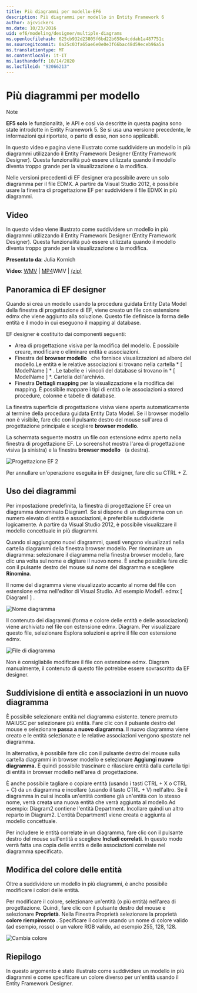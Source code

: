 ```yaml
---
title: Più diagrammi per modello-EF6
description: Più diagrammi per modello in Entity Framework 6
author: ajcvickers
ms.date: 10/23/2016
uid: ef6/modeling/designer/multiple-diagrams
ms.openlocfilehash: 625cb932d23805f6bd22b658e4cddab1a487751c
ms.sourcegitcommit: 0a25c03fa65ae6e0e0e3f66bac48d59eceb96a5a
ms.translationtype: MT
ms.contentlocale: it-IT
ms.lasthandoff: 10/14/2020
ms.locfileid: "92066213"
---
```

# <a name="multiple-diagrams-per-model"></a>Più diagrammi per modello
> [!NOTE]
> **EF5 solo** le funzionalità, le API e così via descritte in questa pagina sono state introdotte in Entity Framework 5. Se si usa una versione precedente, le informazioni qui riportate, o parte di esse, non sono applicabili.

In questo video e pagina viene illustrato come suddividere un modello in più diagrammi utilizzando il Entity Framework Designer (Entity Framework Designer). Questa funzionalità può essere utilizzata quando il modello diventa troppo grande per la visualizzazione o la modifica.

Nelle versioni precedenti di EF designer era possibile avere un solo diagramma per il file EDMX. A partire da Visual Studio 2012, è possibile usare la finestra di progettazione EF per suddividere il file EDMX in più diagrammi.

## <a name="watch-the-video"></a>Video
In questo video viene illustrato come suddividere un modello in più diagrammi utilizzando il Entity Framework Designer (Entity Framework Designer). Questa funzionalità può essere utilizzata quando il modello diventa troppo grande per la visualizzazione o la modifica.

**Presentato da**: Julia Kornich

**Video**: [WMV](https://download.microsoft.com/download/5/C/2/5C2B52AB-5532-426F-B078-1E253341B5FA/HDI-ITPro-MSDN-winvideo-multiplediagrams.wmv)  |  [MP4](https://download.microsoft.com/download/5/C/2/5C2B52AB-5532-426F-B078-1E253341B5FA/HDI-ITPro-MSDN-mp4video-multiplediagrams.m4v)WMV  |  [(zip)](https://download.microsoft.com/download/5/C/2/5C2B52AB-5532-426F-B078-1E253341B5FA/HDI-ITPro-MSDN-winvideo-multiplediagrams.zip)

## <a name="ef-designer-overview"></a>Panoramica di EF designer

Quando si crea un modello usando la procedura guidata Entity Data Model della finestra di progettazione di EF, viene creato un file con estensione edmx che viene aggiunto alla soluzione. Questo file definisce la forma delle entità e il modo in cui eseguono il mapping al database.

EF designer è costituito dai componenti seguenti:

-   Area di progettazione visiva per la modifica del modello. È possibile creare, modificare o eliminare entità e associazioni.
-   Finestra del **browser modello**   che fornisce visualizzazioni ad albero del modello.Le entità e le relative associazioni si trovano nella cartella * \[ ModelName \] * . Le tabelle e i vincoli del database si trovano in * \[ ModelName \] *. Cartella dell'archivio.
-   Finestra **Dettagli mapping** per la visualizzazione e la modifica dei mapping. È possibile mappare i tipi di entità o le associazioni a stored procedure, colonne e tabelle di database. 

La finestra superficie di progettazione visiva viene aperta automaticamente al termine della procedura guidata Entity Data Model. Se il browser modello non è visibile, fare clic con il pulsante destro del mouse sull'area di progettazione principale e scegliere **browser modello**.

La schermata seguente mostra un file con estensione edmx aperto nella finestra di progettazione EF. Lo screenshot mostra l'area di progettazione visiva (a sinistra) e la finestra **browser modello**   (a destra).

![Progettazione EF 2](~/ef6/media/efdesigner2.png)

Per annullare un'operazione eseguita in EF designer, fare clic su CTRL + Z.

## <a name="working-with-diagrams"></a>Uso dei diagrammi

Per impostazione predefinita, la finestra di progettazione EF crea un diagramma denominato Diagram1. Se si dispone di un diagramma con un numero elevato di entità e associazioni, è preferibile suddividerle logicamente. A partire da Visual Studio 2012, è possibile visualizzare il modello concettuale in più diagrammi.   

Quando si aggiungono nuovi diagrammi, questi vengono visualizzati nella cartella diagrammi della finestra browser modello. Per rinominare un diagramma: selezionare il diagramma nella finestra browser modello, fare clic una volta sul nome e digitare il nuovo nome. È anche possibile fare clic con il pulsante destro del mouse sul nome del diagramma e scegliere **Rinomina**.

Il nome del diagramma viene visualizzato accanto al nome del file con estensione edmx nell'editor di Visual Studio. Ad esempio Model1. edmx \[ Diagram1 \] .

![Nome diagramma](~/ef6/media/diagramname.png)

Il contenuto dei diagrammi (forma e colore delle entità e delle associazioni) viene archiviato nel file con estensione edmx. Diagram. Per visualizzare questo file, selezionare Esplora soluzioni e aprire il file con estensione edmx. 

![File di diagramma](~/ef6/media/diagramfiles.png)

Non è consigliabile modificare il file con estensione edmx. Diagram manualmente, il contenuto di questo file potrebbe essere sovrascritto da EF designer.
 
## <a name="splitting-entities-and-associations-into-a-new-diagram"></a>Suddivisione di entità e associazioni in un nuovo diagramma

È possibile selezionare entità nel diagramma esistente. tenere premuto MAIUSC per selezionare più entità. Fare clic con il pulsante destro del mouse e selezionare **passa a nuovo diagramma**. Il nuovo diagramma viene creato e le entità selezionate e le relative associazioni vengono spostate nel diagramma.

In alternativa, è possibile fare clic con il pulsante destro del mouse sulla cartella diagrammi in browser modello e selezionare **Aggiungi nuovo diagramma.** È quindi possibile trascinare e rilasciare entità dalla cartella tipi di entità in browser modello nell'area di progettazione.

È anche possibile tagliare o copiare entità (usando i tasti CTRL + X o CTRL + C) da un diagramma e incollare (usando il tasto CTRL + V) nell'altro. Se il diagramma in cui si incolla un'entità contiene già un'entità con lo stesso nome, verrà creata una nuova entità che verrà aggiunta al modello.Ad esempio: Diagram2 contiene l'entità Department. Incollare quindi un altro reparto in Diagram2. L'entità Department1 viene creata e aggiunta al modello concettuale.   

Per includere le entità correlate in un diagramma, fare clic con il pulsante destro del mouse sull'entità e scegliere **Includi correlati**. In questo modo verrà fatta una copia delle entità e delle associazioni correlate nel diagramma specificato.

## <a name="changing-the-color-of-entities"></a>Modifica del colore delle entità

Oltre a suddividere un modello in più diagrammi, è anche possibile modificare i colori delle entità.

Per modificare il colore, selezionare un'entità (o più entità) nell'area di progettazione. Quindi, fare clic con il pulsante destro del mouse e selezionare **Proprietà**. Nella Finestra Proprietà selezionare la proprietà **colore riempimento** . Specificare il colore usando un nome di colore valido (ad esempio, rosso) o un valore RGB valido, ad esempio 255, 128, 128. 

![Cambia colore](~/ef6/media/color.png)

## <a name="summary"></a>Riepilogo

In questo argomento è stato illustrato come suddividere un modello in più diagrammi e come specificare un colore diverso per un'entità usando il Entity Framework Designer. 
